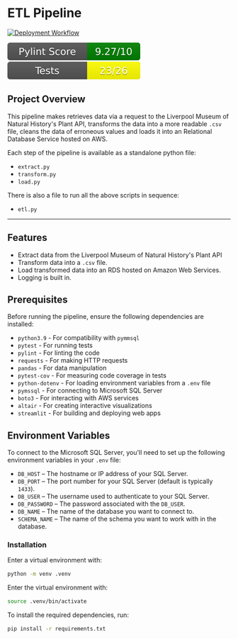 # ETL Pipeline

[![Deployment Workflow](https://github.com/GabrielNsiah/Plant-Health-Monitoring-at-LNMH/actions/workflows/deployment.yml/badge.svg)](https://github.com/GabrielNsiah/Plant-Health-Monitoring-at-LNMH/actions/workflows/deployment.yml)

![Pylint Score](.github/badges/pylint.svg)
![Passing Tests](.github/badges/test.svg)

## Project Overview
This pipeline makes retrieves data via a request to the Liverpool Museum of Natural History's Plant API, transforms the data into a more readable `.csv` file, cleans the data of erroneous values and loads it into an Relational Database Service hosted on AWS.

Each step of the pipeline is available as a standalone python file:
- `extract.py`
- `transform.py`
- `load.py`

There is also a file to run all the above scripts in sequence:
- `etl.py`
---

## Features
- Extract data from the Liverpool Museum of Natural History's Plant API
- Transform data into a `.csv` file.
- Load transformed data into an RDS hosted on Amazon Web Services.
- Logging is built in.

## Prerequisites

Before running the pipeline, ensure the following dependencies are installed:

- `python3.9` - For compatibility with `pymmsql`
- `pytest` - For running tests
- `pylint` - For linting the code
- `requests` - For making HTTP requests
- `pandas` - For data manipulation
- `pytest-cov` - For measuring code coverage in tests
- `python-dotenv` - For loading environment variables from a `.env` file
- `pymssql` - For connecting to Microsoft SQL Server
- `boto3` - For interacting with AWS services
- `altair` - For creating interactive visualizations
- `streamlit` - For building and deploying web apps


## Environment Variables

To connect to the Microsoft SQL Server, you'll need to set up the following environment variables in your `.env` file:

- `DB_HOST` – The hostname or IP address of your SQL Server.
- `DB_PORT` – The port number for your SQL Server (default is typically `1433`).
- `DB_USER` – The username used to authenticate to your SQL Server.
- `DB_PASSWORD` – The password associated with the `DB_USER`.
- `DB_NAME` – The name of the database you want to connect to.
- `SCHEMA_NAME` – The name of the schema you want to work with in the database.

### Installation
Enter a virtual environment with:
```bash
python -m venv .venv
```
Enter the virtual environment with:
```bash
source .venv/bin/activate
```
To install the required dependencies, run:
```bash
pip install -r requirements.txt
```


